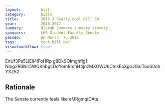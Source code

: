 ```yaml
---
layout:         bill
category:       bills
title:          2016-3 Really Cool Bill 69
year:           2016-2017
summary:        Blargh summary summary simmary.
sponsors:       LHS Student-Faculty Senate
passed:         pn March  7, 2011
tags:           test-bill nwJ
visualworkflow: true
---
```



EnUf3Ps5LIEli4lFoHRp g8DkSOImghflg1 Nmg2R0NIr5WQKhbgcDdYomRmhH4jnzMXOWU6CmkEoXgoJGarTooS0ohYXZ52 




Rationale
---------
The Senate currently feels like efJRgmqiOAta.
